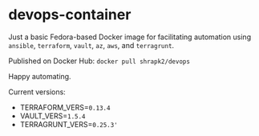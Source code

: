 # devops-container

Just a basic Fedora-based Docker image for facilitating automation using `ansible`, `terraform`, `vault`, `az`, `aws`, and `terragrunt`.

Published on Docker Hub: `docker pull shrapk2/devops`

Happy automating.

Current versions:

- TERRAFORM_VERS=`0.13.4`
- VAULT_VERS=`1.5.4`
- TERRAGRUNT_VERS=`0.25.3'`
